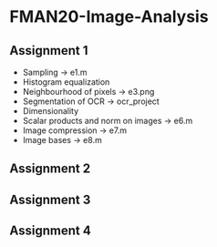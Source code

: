 # FMAN20-Image-Analysis

## Assignment 1
- Sampling -> e1.m
- Histogram equalization
- Neighbourhood of pixels -> e3.png
- Segmentation of OCR -> ocr_project
- Dimensionality
- Scalar products and norm on images -> e6.m
- Image compression -> e7.m
- Image bases -> e8.m

## Assignment 2

## Assignment 3

## Assignment 4
